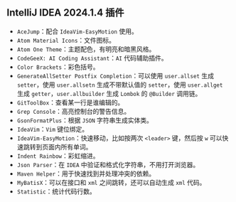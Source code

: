 ## IntelliJ IDEA 2024.1.4 插件

- `AceJump`：配合 `IdeaVim-EasyMotion` 使用。
- `Atom Material Icons`：文件图标。
- `Atom One Theme`：主题配色，有明亮和暗黑风格。
- `CodeGeeX: AI Coding Assistant`：`AI` 代码辅助插件。
- `Color Brackets`：彩色括号。
- `GenerateAllSetter Postfix Completion`：可以使用 `user.allset` 生成 `setter`，使用 `user.allsetn` 生成不带默认值的 `setter`，使用 `user.allget` 生成 `getter`，`user.allbuilder` 生成 `Lombok` 的 `@Builder` 调用链。
- `GitToolBox`：查看某一行是谁编辑的。
- `Grep Console`：高亮控制台的警告信息。
- `GsonFormatPlus`：根据 `JSON` 字符串生成实体类。
- `IdeaVim`：`Vim` 键位绑定。
- `IdeaVim-EasyMotion`：快速移动，比如按两次 `<leader>` 键，然后按 `w` 可以快速跳转到页面内所有单词。
- `Indent Rainbow`：彩虹缩进。
- `Json Parser`：在 `IDEA` 中验证和格式化字符串，不用打开浏览器。
- `Maven Helper`：用于快速找到并处理冲突的依赖。
- `MyBatisX`：可以在接口和 `xml` 之间跳转，还可以自动生成 `xml` 代码。
- `Statistic`：统计代码行数。

